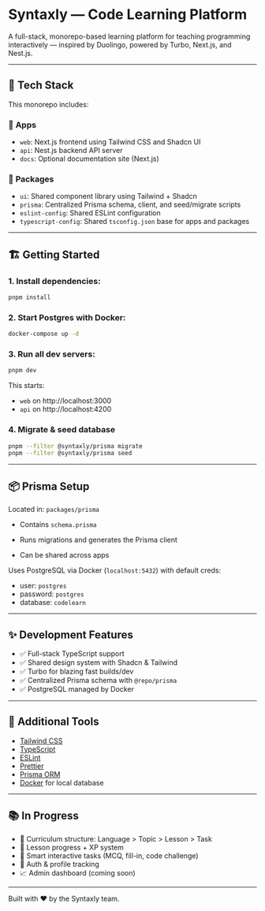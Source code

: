 # Syntaxly — Code Learning Platform

A full-stack, monorepo-based learning platform for teaching programming interactively — inspired by Duolingo, powered by Turbo, Next.js, and Nest.js.

---

## 🚀 Tech Stack

This monorepo includes:

### 🧠 **Apps**

- `web`: Next.js frontend using Tailwind CSS and Shadcn UI
- `api`: Nest.js backend API server
- `docs`: Optional documentation site (Next.js)

### 🧱 **Packages**

- `ui`: Shared component library using Tailwind + Shadcn
- `prisma`: Centralized Prisma schema, client, and seed/migrate scripts
- `eslint-config`: Shared ESLint configuration
- `typescript-config`: Shared `tsconfig.json` base for apps and packages

---

## 🏗️ Getting Started

### 1. Install dependencies:

```bash
pnpm install
```

### 2. Start Postgres with Docker:

```bash
docker-compose up -d
```

### 3. Run all dev servers:

```bash
pnpm dev
```

This starts:

- `web` on http://localhost:3000
- `api` on http://localhost:4200

### 4. Migrate & seed database

```bash
pnpm --filter @syntaxly/prisma migrate
pnpm --filter @syntaxly/prisma seed
```

---

## 📦 Prisma Setup

Located in: `packages/prisma`

- Contains `schema.prisma`
- Runs migrations and generates the Prisma client

- Can be shared across apps

Uses PostgreSQL via Docker (`localhost:5432`) with default creds:

- user: `postgres`
- password: `postgres`
- database: `codelearn`

---

## ✨ Development Features

- ✅ Full-stack TypeScript support
- ✅ Shared design system with Shadcn & Tailwind
- ✅ Turbo for blazing fast builds/dev
- ✅ Centralized Prisma schema with `@repo/prisma`
- ✅ PostgreSQL managed by Docker

---

## 🔧 Additional Tools

- [Tailwind CSS](https://tailwindcss.com/)
- [TypeScript](https://www.typescriptlang.org/)
- [ESLint](https://eslint.org/)
- [Prettier](https://prettier.io)
- [Prisma ORM](https://www.prisma.io/)
- [Docker](https://www.docker.com/) for local database

---

## 📚 In Progress

- 🧩 Curriculum structure: Language > Topic > Lesson > Task
- 🧪 Lesson progress + XP system
- 🧠 Smart interactive tasks (MCQ, fill-in, code challenge)
- 🔐 Auth & profile tracking
- 📈 Admin dashboard (coming soon)

---

Built with ❤️ by the Syntaxly team.
